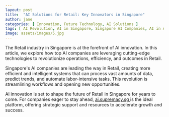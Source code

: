 ```yaml
---
layout: post
title:  "AI Solutions for Retail: Key Innovators in Singapore"
author: jane
categories: [ Innovation, Future Technology, AI Solutions ]
tags: [ AI Revolution, AI in Singapore, Singapore AI Companies, AI in Asia ]
image: assets/images/5.jpg
---
```


The Retail industry in Singapore is at the forefront of AI innovation. In this article, we explore how top AI companies are leveraging cutting-edge technologies to revolutionize operations, efficiency, and outcomes in Retail.

Singapore's AI companies are leading the way in Retail, creating more efficient and intelligent systems that can process vast amounts of data, predict trends, and automate labor-intensive tasks. This revolution is streamlining workflows and opening new opportunities.

AI innovation is set to shape the future of Retail in Singapore for years to come. For companies eager to stay ahead, <a href="https://ai.supremacy.sg" target="_blank"> ai.supremacy.sg </a> is the ideal platform, offering strategic support and resources to accelerate growth and success.
